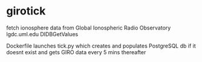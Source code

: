 # girotick
fetch ionosphere data from Global Ionospheric Radio Observatory lgdc.uml.edu DIDBGetValues

Dockerfile launches tick.py which creates and populates PostgreSQL db if it doesnt exist and gets GIRO data every 5 mins thereafter
